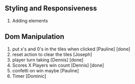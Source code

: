 ## Styling and Responsiveness
1. Adding elements 
## Dom Manipulation
1. put x's and 0's in the tiles when clicked [Pauline] [done]
2. reset action to clear the tiles [Joseph]
3. player turn taking [Dennis] [done]
4. Scores X Players win count [Dennis] [done]
5. confetti on win maybe [Pauline] 
6. Timer [Dominic]